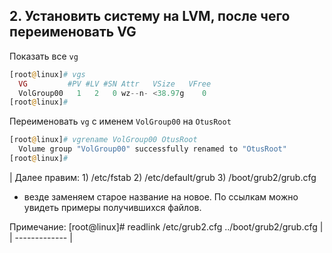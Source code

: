 ## 2. Установить систему на LVM, после чего переименовать VG

Показать все `vg`
```php
[root@linux]# vgs
  VG         #PV #LV #SN Attr   VSize   VFree
  VolGroup00   1   2   0 wz--n- <38.97g    0
[root@linux]#
```
Переименовать `vg` с именем `VolGroup00` на `OtusRoot`
```php
[root@linux]# vgrename VolGroup00 OtusRoot
  Volume group "VolGroup00" successfully renamed to "OtusRoot"
[root@linux]#
```
| Далее правим:
	1) /etc/fstab
	2) /etc/default/grub
	3) /boot/grub2/grub.cfg
- везде заменяем старое название на новое. По ссылкам можно увидеть примеры получившихся файлов.

Примечание:
[root@linux]# readlink /etc/grub2.cfg
../boot/grub2/grub.cfg    |
| ------------- |
